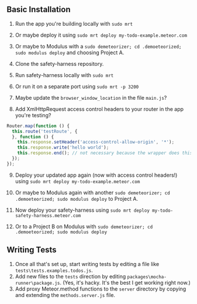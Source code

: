 ## Basic Installation


1.  Run the app you're building locally with ``sudo mrt``  

2.  Or maybe deploy it using ``sudo mrt deploy my-todo-example.meteor.com``
3.  Or maybe to Modulus with a ``sudo demeteorizer; cd .demoeteorized; sudo modulus deploy`` and choosing Project A.  

4.  Clone the safety-harness repository.
5.  Run safety-harness locally with ``sudo mrt``
6.  Or run it on a separate port using ``sudo mrt -p 3200``  

7.  Maybe update the ``browser_window_location`` in the file ``main.js``?  

8.  Add XmlHttpRequest access control headers to your router in the app you're testing?
````js
Router.map(function () {
  this.route('testRoute', {
  }, function () {
    this.response.setHeader('access-control-allow-origin', '*');
    this.response.write('hello world');
    this.response.end(); // not necessary because the wrapper does this
  });
});
````
9.  Deploy your updated app again (now with access control headers!) using ``sudo mrt deploy my-todo-example.meteor.com``
10.  Or maybe to Modulus again with another ``sudo demeteorizer; cd .demoeteorized; sudo modulus deploy`` to Project A.

9.  Now deploy your safety-harness using ``sudo mrt deploy my-todo-safety-harness.meteor.com``
10.  Or to a Project B on Modulus with ``sudo demeteorizer; cd .demoeteorized; sudo modulus deploy``


## Writing Tests

1.  Once all that's set up, start writing tests by editing a file like ``tests\tests.examples.todos.js``.
2.  Add new files to the ``tests`` direction by editing ``packages\mocha-runner\package.js``.  (Yes, it's hacky.  It's the best I get working right now.)
3.  Add proxy Meteor.method functions to the ``server`` directory by copying and extending the ``methods.server.js`` file.
